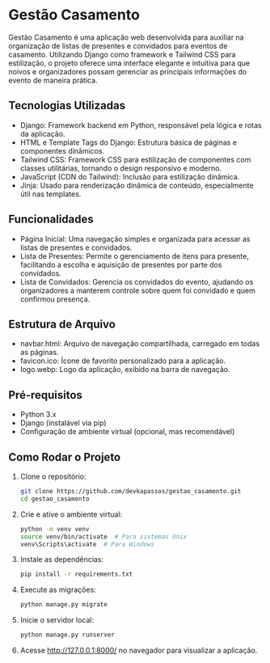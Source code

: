 # Gestão Casamento

Gestão Casamento é uma aplicação web desenvolvida para auxiliar na organização de listas de presentes e convidados para eventos de casamento. Utilizando Django como framework e Tailwind CSS para estilização, o projeto oferece uma interface elegante e intuitiva para que noivos e organizadores possam gerenciar as principais informações do evento de maneira prática.

## Tecnologias Utilizadas
- Django: Framework backend em Python, responsável pela lógica e rotas da aplicação.
- HTML e Template Tags do Django: Estrutura básica de páginas e componentes dinâmicos.
- Tailwind CSS: Framework CSS para estilização de componentes com classes utilitárias, tornando o design responsivo e moderno.
- JavaScript (CDN do Tailwind): Inclusão para estilização dinâmica.
- Jinja: Usado para renderização dinâmica de conteúdo, especialmente útil nas templates.

## Funcionalidades
- Página Inicial: Uma navegação simples e organizada para acessar as listas de presentes e convidados.
- Lista de Presentes: Permite o gerenciamento de itens para presente, facilitando a escolha e aquisição de presentes por parte dos convidados.
- Lista de Convidados: Gerencia os convidados do evento, ajudando os organizadores a manterem controle sobre quem foi convidado e quem confirmou presença.

## Estrutura de Arquivo
- navbar.html: Arquivo de navegação compartilhada, carregado em todas as páginas.
- favicon.ico: Ícone de favorito personalizado para a aplicação.
- logo.webp: Logo da aplicação, exibido na barra de navegação.

## Pré-requisitos
- Python 3.x
- Django (instalável via pip)
- Configuração de ambiente virtual (opcional, mas recomendável)

## Como Rodar o Projeto

1. Clone o repositório:
   ```bash
   git clone https://github.com/devkapassos/gestao_casamento.git
   cd gestao_casamento
3. Crie e ative o ambiente virtual:
   ```bash
   python -m venv venv
   source venv/bin/activate  # Para sistemas Unix
   venv\Scripts\activate  # Para Windows
5. Instale as dependências:
   ```bash
   pip install -r requirements.txt
7. Execute as migrações:
   ```bash
   python manage.py migrate
9. Inicie o servidor local:
    ```bash
    python manage.py runserver
11. Acesse http://127.0.0.1:8000/ no navegador para visualizar a aplicação.
